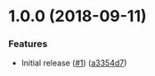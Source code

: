 # 1.0.0 (2018-09-11)


### Features

* Initial release ([#1](https://github.com/Alorel/localforage-driver-memory/issues/1)) ([a3354d7](https://github.com/Alorel/localforage-driver-memory/commit/a3354d7))
